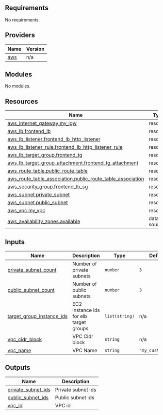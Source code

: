 <!-- BEGIN_TF_DOCS -->
## Requirements

No requirements.

## Providers

| Name | Version |
|------|---------|
| <a name="provider_aws"></a> [aws](#provider\_aws) | n/a |

## Modules

No modules.

## Resources

| Name | Type |
|------|------|
| [aws_internet_gateway.my_igw](https://registry.terraform.io/providers/hashicorp/aws/latest/docs/resources/internet_gateway) | resource |
| [aws_lb.frontend_lb](https://registry.terraform.io/providers/hashicorp/aws/latest/docs/resources/lb) | resource |
| [aws_lb_listener.frontend_lb_http_listener](https://registry.terraform.io/providers/hashicorp/aws/latest/docs/resources/lb_listener) | resource |
| [aws_lb_listener_rule.frontend_lb_http_listener_rule](https://registry.terraform.io/providers/hashicorp/aws/latest/docs/resources/lb_listener_rule) | resource |
| [aws_lb_target_group.frontend_tg](https://registry.terraform.io/providers/hashicorp/aws/latest/docs/resources/lb_target_group) | resource |
| [aws_lb_target_group_attachment.frontend_tg_attachment](https://registry.terraform.io/providers/hashicorp/aws/latest/docs/resources/lb_target_group_attachment) | resource |
| [aws_route_table.public_route_table](https://registry.terraform.io/providers/hashicorp/aws/latest/docs/resources/route_table) | resource |
| [aws_route_table_association.public_route_table_association](https://registry.terraform.io/providers/hashicorp/aws/latest/docs/resources/route_table_association) | resource |
| [aws_security_group.frontend_lb_sg](https://registry.terraform.io/providers/hashicorp/aws/latest/docs/resources/security_group) | resource |
| [aws_subnet.private_subnet](https://registry.terraform.io/providers/hashicorp/aws/latest/docs/resources/subnet) | resource |
| [aws_subnet.public_subnet](https://registry.terraform.io/providers/hashicorp/aws/latest/docs/resources/subnet) | resource |
| [aws_vpc.my_vpc](https://registry.terraform.io/providers/hashicorp/aws/latest/docs/resources/vpc) | resource |
| [aws_availability_zones.available](https://registry.terraform.io/providers/hashicorp/aws/latest/docs/data-sources/availability_zones) | data source |

## Inputs

| Name | Description | Type | Default | Required |
|------|-------------|------|---------|:--------:|
| <a name="input_private_subnet_count"></a> [private\_subnet\_count](#input\_private\_subnet\_count) | Number of private subnets | `number` | `3` | no |
| <a name="input_public_subnet_count"></a> [public\_subnet\_count](#input\_public\_subnet\_count) | Number of public subnets | `number` | `3` | no |
| <a name="input_target_group_instance_ids"></a> [target\_group\_instance\_ids](#input\_target\_group\_instance\_ids) | EC2 instance ids for elb target groups | `list(string)` | n/a | yes |
| <a name="input_vpc_cidr_block"></a> [vpc\_cidr\_block](#input\_vpc\_cidr\_block) | VPC Cidr block | `string` | n/a | yes |
| <a name="input_vpc_name"></a> [vpc\_name](#input\_vpc\_name) | VPC Name | `string` | `"my_custom_vpc"` | no |

## Outputs

| Name | Description |
|------|-------------|
| <a name="output_private_subnet_ids"></a> [private\_subnet\_ids](#output\_private\_subnet\_ids) | Private subnet ids |
| <a name="output_public_subnet_ids"></a> [public\_subnet\_ids](#output\_public\_subnet\_ids) | Public subnet ids |
| <a name="output_vpc_id"></a> [vpc\_id](#output\_vpc\_id) | VPC id |
<!-- END_TF_DOCS -->